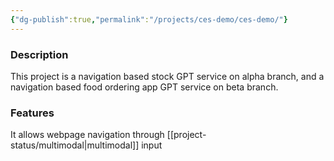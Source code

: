 ```yaml
---
{"dg-publish":true,"permalink":"/projects/ces-demo/ces-demo/"}
---
```


### Description

This project is a navigation based stock GPT service on alpha branch, and a navigation based food ordering app GPT service on beta branch.

### Features

It allows webpage navigation through [[project-status/multimodal\|multimodal]] input
